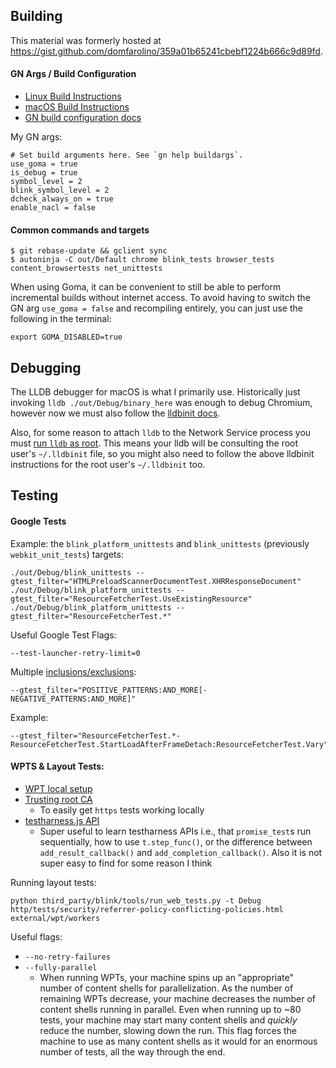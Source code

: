 ## Building

This material was formerly hosted at https://gist.github.com/domfarolino/359a01b65241cbebf1224b666c9d89fd.

#### GN Args / Build Configuration

 - [Linux Build Instructions](https://chromium.googlesource.com/chromium/src/+/master/docs/linux/build_instructions.md)
 - [macOS Build Instructions](https://chromium.googlesource.com/chromium/src/+/master/docs/mac_build_instructions.md)
 - [GN build configuration docs](https://www.chromium.org/developers/gn-build-configuration)

My GN args:

```
# Set build arguments here. See `gn help buildargs`.
use_goma = true
is_debug = true
symbol_level = 2
blink_symbol_level = 2
dcheck_always_on = true
enable_nacl = false
```

#### Common commands and targets
```
$ git rebase-update && gclient sync
$ autoninja -C out/Default chrome blink_tests browser_tests content_browsertests net_unittests
```

When using Goma, it can be convenient to still be able to perform incremental builds
without internet access. To avoid having to switch the GN arg `use_goma = false` and
recompiling entirely, you can just use the following in the terminal:

```
export GOMA_DISABLED=true
```

## Debugging

The LLDB debugger for macOS is what I primarily use. Historically just invoking
`lldb ./out/Debug/binary_here` was enough to debug Chromium, however now we must
also follow the [lldbinit docs](https://chromium.googlesource.com/chromium/src/+/master/docs/lldbinit.md).

Also, for some reason to attach `lldb` to the Network Service process you must
[run `lldb` as root](https://groups.google.com/a/chromium.org/forum/#!topic/network-service-dev/QzPyRlxm_1A).
This means your lldb will be consulting the root user's `~/.lldbinit` file, so
you might also need to follow the above lldbinit instructions for the root user's
`~/.lldbinit` too.


## Testing

#### Google Tests

Example: the `blink_platform_unittests` and `blink_unittests` (previously `webkit_unit_tests`) targets:

```
./out/Debug/blink_unittests --gtest_filter="HTMLPreloadScannerDocumentTest.XHRResponseDocument"
./out/Debug/blink_platform_unittests --gtest_filter="ResourceFetcherTest.UseExistingResource"
./out/Debug/blink_platform_unittests --gtest_filter="ResourceFetcherTest.*"
```

Useful Google Test Flags:

```
--test-launcher-retry-limit=0
```

Multiple [inclusions/exclusions](https://stackoverflow.com/questions/14018434):

```
--gtest_filter="POSITIVE_PATTERNS:AND_MORE[-NEGATIVE_PATTERNS:AND_MORE]"
```

Example:

```
--gtest_filter="ResourceFetcherTest.*-ResourceFetcherTest.StartLoadAfterFrameDetach:ResourceFetcherTest.Vary"
```

#### WPTS & Layout Tests:

 - [WPT local setup](https://web-platform-tests.org/running-tests/from-local-system.html#system-setup)
 - [Trusting root CA](https://web-platform-tests.org/tools/certs/README.html)
   - To easily get `https` tests working locally
 - [testharness.js API](https://web-platform-tests.org/writing-tests/testharness-api.html)
   - Super useful to learn testharness APIs i.e., that `promise_test`s run sequentially,
     how to use `t.step_func()`, or the difference between `add_result_callback()` and
     `add_completion_callback()`. Also it is not super easy to find for some reason I think

Running layout tests:
```
python third_party/blink/tools/run_web_tests.py -t Debug http/tests/security/referrer-policy-conflicting-policies.html external/wpt/workers
```

Useful flags:
 - `--no-retry-failures`
 - `--fully-parallel`
   - When running WPTs, your machine spins up an "appropriate" number of content shells
     for parallelization. As the number of remaining WPTs decrease, your machine decreases
     the number of content shells running in parallel. Even when running up to ~80 tests,
     your machine may start many content shells and _quickly_ reduce the number, slowing down
     the run. This flag forces the machine to use as many content shells as it would for an
     enormous number of tests, all the way through the end.
